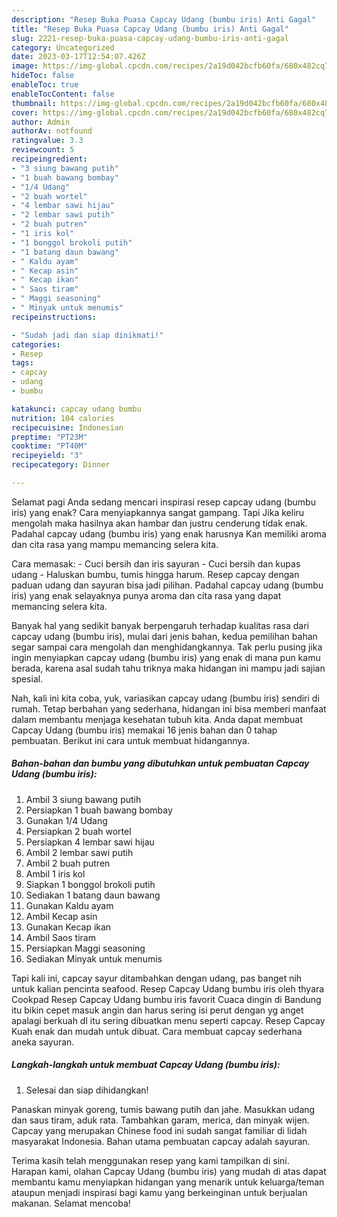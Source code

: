 ```yaml
---
description: "Resep Buka Puasa Capcay Udang (bumbu iris) Anti Gagal"
title: "Resep Buka Puasa Capcay Udang (bumbu iris) Anti Gagal"
slug: 2221-resep-buka-puasa-capcay-udang-bumbu-iris-anti-gagal
category: Uncategorized
date: 2023-03-17T12:54:07.426Z
image: https://img-global.cpcdn.com/recipes/2a19d042bcfb60fa/680x482cq70/capcay-udang-bumbu-iris-foto-resep-utama.jpg
hideToc: false
enableToc: true
enableTocContent: false
thumbnail: https://img-global.cpcdn.com/recipes/2a19d042bcfb60fa/680x482cq70/capcay-udang-bumbu-iris-foto-resep-utama.jpg
cover: https://img-global.cpcdn.com/recipes/2a19d042bcfb60fa/680x482cq70/capcay-udang-bumbu-iris-foto-resep-utama.jpg
author: Admin
authorAv: notfound
ratingvalue: 3.3
reviewcount: 5
recipeingredient:
- "3 siung bawang putih"
- "1 buah bawang bombay"
- "1/4 Udang"
- "2 buah wortel"
- "4 lembar sawi hijau"
- "2 lembar sawi putih"
- "2 buah putren"
- "1 iris kol"
- "1 bonggol brokoli putih"
- "1 batang daun bawang"
- " Kaldu ayam"
- " Kecap asin"
- " Kecap ikan"
- " Saos tiram"
- " Maggi seasoning"
- " Minyak untuk menumis"
recipeinstructions:

- "Sudah jadi dan siap dinikmati!"
categories:
- Resep
tags:
- capcay
- udang
- bumbu

katakunci: capcay udang bumbu 
nutrition: 104 calories
recipecuisine: Indonesian
preptime: "PT23M"
cooktime: "PT40M"
recipeyield: "3"
recipecategory: Dinner

---
```



Selamat pagi Anda sedang mencari inspirasi resep capcay udang (bumbu iris) yang enak? Cara menyiapkannya sangat gampang. Tapi Jika keliru mengolah maka hasilnya akan hambar dan justru cenderung tidak enak. Padahal capcay udang (bumbu iris) yang enak harusnya Kan memiliki aroma dan cita rasa yang mampu memancing selera kita.


Cara memasak: - Cuci bersih dan iris sayuran - Cuci bersih dan kupas udang - Haluskan bumbu, tumis hingga harum. Resep capcay dengan paduan udang dan sayuran bisa jadi pilihan. Padahal capcay udang (bumbu iris) yang enak selayaknya punya aroma dan cita rasa yang dapat memancing selera kita.

Banyak hal yang sedikit banyak berpengaruh terhadap kualitas rasa dari capcay udang (bumbu iris), mulai dari jenis bahan, kedua pemilihan bahan segar sampai cara mengolah dan menghidangkannya. Tak perlu pusing jika ingin menyiapkan capcay udang (bumbu iris) yang enak di mana pun kamu berada, karena asal sudah tahu triknya maka hidangan ini mampu jadi sajian spesial.


Nah, kali ini kita coba, yuk, variasikan capcay udang (bumbu iris) sendiri di rumah. Tetap berbahan yang sederhana, hidangan ini bisa memberi manfaat dalam membantu menjaga kesehatan tubuh kita. Anda dapat membuat Capcay Udang (bumbu iris) memakai 16 jenis bahan dan 0 tahap pembuatan. Berikut ini cara untuk membuat hidangannya.

<!--inarticleads1-->

##### Bahan-bahan dan bumbu yang dibutuhkan untuk pembuatan Capcay Udang (bumbu iris):

1. Ambil 3 siung bawang putih
1. Persiapkan 1 buah bawang bombay
1. Gunakan 1/4 Udang
1. Persiapkan 2 buah wortel
1. Persiapkan 4 lembar sawi hijau
1. Ambil 2 lembar sawi putih
1. Ambil 2 buah putren
1. Ambil 1 iris kol
1. Siapkan 1 bonggol brokoli putih
1. Sediakan 1 batang daun bawang
1. Gunakan  Kaldu ayam
1. Ambil  Kecap asin
1. Gunakan  Kecap ikan
1. Ambil  Saos tiram
1. Persiapkan  Maggi seasoning
1. Sediakan  Minyak untuk menumis


Tapi kali ini, capcay sayur ditambahkan dengan udang, pas banget nih untuk kalian pencinta seafood. Resep Capcay Udang bumbu iris oleh thyara Cookpad Resep Capcay Udang bumbu iris favorit Cuaca dingin di Bandung itu bikin cepet masuk angin dan harus sering isi perut dengan yg anget apalagi berkuah dl itu sering dibuatkan menu seperti capcay. Resep Capcay Kuah enak dan mudah untuk dibuat. Cara membuat capcay sederhana aneka sayuran. 

<!--inarticleads2-->

##### Langkah-langkah untuk membuat Capcay Udang (bumbu iris):


1. Selesai dan siap dihidangkan!

Panaskan minyak goreng, tumis bawang putih dan jahe. Masukkan udang dan saus tiram, aduk rata. Tambahkan garam, merica, dan minyak wijen. Capcay yang merupakan Chinese food ini sudah sangat familiar di lidah masyarakat Indonesia. Bahan utama pembuatan capcay adalah sayuran. 

Terima kasih telah menggunakan resep yang kami tampilkan di sini. Harapan kami, olahan Capcay Udang (bumbu iris) yang mudah di atas dapat membantu kamu menyiapkan hidangan yang menarik untuk keluarga/teman ataupun menjadi inspirasi bagi kamu yang berkeinginan untuk berjualan makanan. Selamat mencoba!
